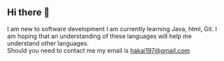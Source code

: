 ## Hi there 👋

<!--
**hakai197/hakai197** is a ✨ _special_ ✨ repository because its `README.md` (this file) appears on your GitHub profile.

Here are some ideas to get you started:

- 🔭 I’m currently working on ...
- 🌱 I’m currently learning ...
- 👯 I’m looking to collaborate on ...
- 🤔 I’m looking for help with ...
- 💬 Ask me about ...
- 📫 How to reach me: ...
- 😄 Pronouns: ...
- ⚡ Fun fact: ...
-->
I am new to software development
I am currently learning Java, html, Git. 
I am hoping that an understanding of these languages will help me understand other languages.  
Should you need to contact me my email is hakai197@gmail.com 

